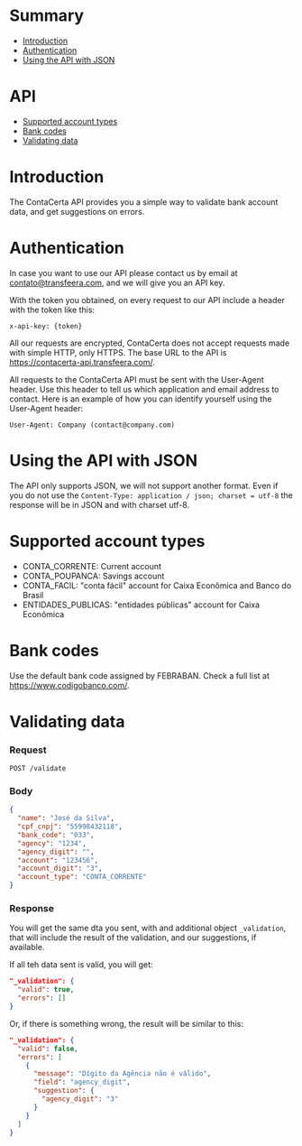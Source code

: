 # Summary

- [Introduction](#introduction)
- [Authentication](#authentication)
- [Using the API with JSON](#using-the-api-with-json)

# API

- [Supported account types](#supported-account-types)
- [Bank codes](#bank-codes)
- [Validating data](#validating-data)

# Introduction

The ContaCerta API provides you a simple way to validate bank account data, and get suggestions on errors.


# Authentication

In case you want to use our API please contact us by email at contato@transfeera.com, and we will give you an API key.

With the token you obtained, on every request to our API include a header with the token like this:
```
x-api-key: {token}
```

All our requests are encrypted, ContaCerta does not accept requests made with simple HTTP, only HTTPS. The base URL to the API is https://contacerta-api.transfeera.com/.

All requests to the ContaCerta API must be sent with the User-Agent header. Use this header to tell us which application and email address to contact. Here is an example of how you can identify yourself using the User-Agent header:

```
User-Agent: Company (contact@company.com)
```

# Using the API with JSON

The API only supports JSON, we will not support another format. Even if you do not use the `Content-Type: application / json; charset = utf-8` the response will be in JSON and with charset utf-8.

# Supported account types
- CONTA_CORRENTE: Current account
- CONTA_POUPANCA: Savings account
- CONTA_FACIL: "conta fácil" account for Caixa Econômica and Banco do Brasil
- ENTIDADES_PUBLICAS: "entidades públicas" account for Caixa Econômica

# Bank codes
Use the default bank code assigned by FEBRABAN. Check a full list at https://www.codigobanco.com/.

# Validating data
### Request
`POST /validate`

### Body

```json
{
  "name": "José da Silva",
  "cpf_cnpj": "55998432118",
  "bank_code": "033",
  "agency": "1234",
  "agency_digit": "",
  "account": "123456",
  "account_digit": "3",
  "account_type": "CONTA_CORRENTE"
}
```

### Response
You will get the same dta you sent, with and additional object `_validation`, that will include the result of the validation, and our suggestions, if available.

If all teh data sent is valid, you will get:
```json
"_validation": {
  "valid": true,
  "errors": []
}
```

Or, if there is something wrong, the result will be similar to this:

```json
"_validation": {
  "valid": false,
  "errors": [
    {
      "message": "Dígito da Agência não é válido",
      "field": "agency_digit",
      "suggestion": {
        "agency_digit": "3"
      }
    }
  ]
}
```
